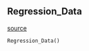 #


## Regression_Data
[source](https://github.com/jan-of-us/OOP_22_AI_NN\blob\main\AI_Regression/Regression_Data.py\#L7)
```python 
Regression_Data()
```


